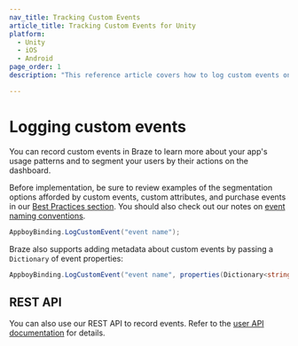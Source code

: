 ```yaml
---
nav_title: Tracking Custom Events
article_title: Tracking Custom Events for Unity
platform: 
  - Unity
  - iOS
  - Android
page_order: 1
description: "This reference article covers how to log custom events on Unity platform."

---
```


# Logging custom events

You can record custom events in Braze to learn more about your app's usage patterns and to segment your users by their actions on the dashboard.

Before implementation, be sure to review examples of the segmentation options afforded by custom events, custom attributes, and purchase events in our [Best Practices section][4]. You should also check out our notes on [event naming conventions]({{site.baseurl}}/user_guide/data_and_analytics/custom_data/event_naming_conventions/).

```csharp
AppboyBinding.LogCustomEvent("event name");
```

Braze also supports adding metadata about custom events by passing a `Dictionary` of event properties:

```csharp
AppboyBinding.LogCustomEvent("event name", properties(Dictionary<string, object>));
```

## REST API

You can also use our REST API to record events. Refer to the [user API documentation][5] for details.

[4]: {{site.baseurl}}/developer_guide/platform_wide/analytics_overview/#best-practices
[5]: {{site.baseurl}}/developer_guide/rest_api/user_data/#user-data
